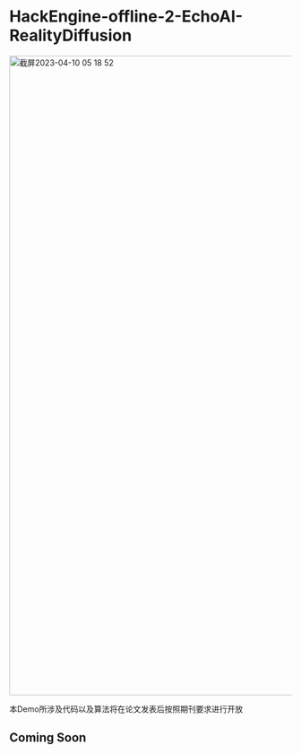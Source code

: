 # HackEngine-offline-2-EchoAI-RealityDiffusion
<img width="1140" alt="截屏2023-04-10 05 18 52" src="https://user-images.githubusercontent.com/24987559/230796971-83361e78-c19d-48b6-8404-1faef4fbc83e.png">

本Demo所涉及代码以及算法将在论文发表后按照期刊要求进行开放     
## Coming Soon
